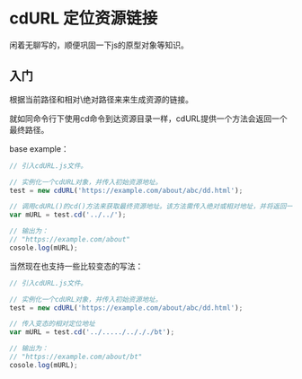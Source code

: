 # cdURL 定位资源链接

闲着无聊写的，顺便巩固一下js的原型对象等知识。

## 入门

根据当前路径和相对\绝对路径来来生成资源的链接。

就如同命令行下使用cd命令到达资源目录一样，cdURL提供一个方法会返回一个最终路径。

base example：

```javascript
// 引入cdURL.js文件。

// 实例化一个cdURL对象，并传入初始资源地址。
test = new cdURL('https://example.com/about/abc/dd.html');

// 调用cdURL()的cd()方法来获取最终资源地址。该方法需传入绝对或相对地址，并将返回一个string类型的资源地址。
var mURL = test.cd('../../');

// 输出为：
// "https://example.com/about"
cosole.log(mURL);

```

当然现在也支持一些比较变态的写法：

```javascript
// 引入cdURL.js文件。

// 实例化一个cdURL对象，并传入初始资源地址。
test = new cdURL('https://example.com/about/abc/dd.html');

// 传入变态的相对定位地址
var mURL = test.cd('../...../../././bt');

// 输出为：
// "https://example.com/about/bt"
cosole.log(mURL);
```
